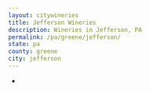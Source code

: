 ```yaml
---
layout: citywineries
title: Jefferson Wineries
description: Wineries in Jefferson, PA
permalink: /pa/greene/jefferson/
state: pa
county: greene
city: jefferson
---
```

-
